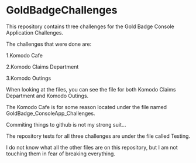 # GoldBadgeChallenges

This repository contains three challenges for the Gold Badge Console Application Challenges.

The challenges that were done are:

1.Komodo Cafe

2.Komodo Claims Department

3.Komodo Outings

When looking at the files, you can see the file for both Komodo Claims Department and Komodo Outings.

The Komodo Cafe is for some reason located under the file named GoldBadge_ConsoleApp_Challenges.

Commiting things to github is not my strong suit...

The repository tests for all three challenges are under the file called Testing.

I do not know what all the other files are on this repository, but I am not touching them in fear of breaking everything.
